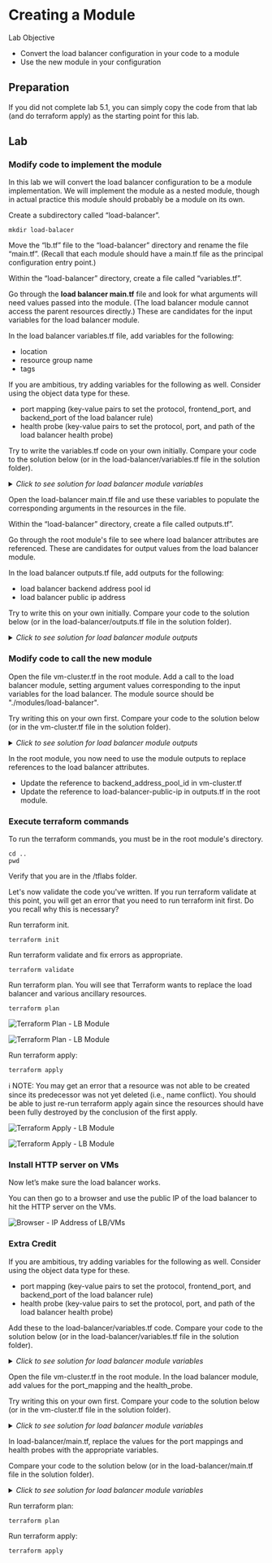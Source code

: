 # Creating a Module

Lab Objective
- Convert the load balancer configuration in your code to a module
- Use the new module in your configuration

## Preparation

If you did not complete lab 5.1, you can simply copy the code from that lab (and do terraform apply) as the starting point for this lab.

## Lab

### Modify code to implement the module

In this lab we will convert the load balancer configuration to be a module implementation.  We will implement the module as a nested module, though in actual practice this module should probably be a module on its own.

Create a subdirectory called “load-balancer”.
```
mkdir load-balacer
```

Move the “lb.tf” file to the “load-balancer” directory and rename the file “main.tf”.  (Recall that each module should have a main.tf file as the principal configuration entry point.)

Within the “load-balancer” directory, create a file called “variables.tf”.

Go through the **load balancer main.tf** file and look for what arguments will need values passed into the module.  (The load balancer module cannot access the parent resources directly.)  These are candidates for the input variables for the load balancer module.

In the load balancer variables.tf file, add variables for the following:
  * location
  * resource group name
  * tags

If you are ambitious, try adding variables for the following as well.  Consider using the object data type for these.
  * port mapping  (key-value pairs to set the protocol, frontend_port, and backend_port of the load balancer rule)
  * health probe (key-value pairs to set the protocol, port, and path of the load balancer health probe)

Try to write the variables.tf code on your own initially. Compare your code to the solution below (or in the load-balancer/variables.tf file in the solution folder).

<details>

 _<summary>Click to see solution for load balancer module variables</summary>_

```
variable "location" {
  type = string
}

variable "resource_group_name" {
  type = string
}

variable "tags" {
  type = map(string)
}

```
</details>

Open the load-balancer main.tf file and use these variables to populate the corresponding arguments in the resources in the file.

Within the “load-balancer” directory, create a file called outputs.tf”.

Go through the root module's file to see where load balancer attributes are referenced.  These are candidates for output values from the load balancer module.

In the load balancer outputs.tf file, add outputs for the following:
  * load balancer backend address pool id
  * load balancer public ip address

Try to write this on your own initially.  Compare your code to the solution below (or in the load-balancer/outputs.tf file in the solution folder).

<details>

 _<summary>Click to see solution for load balancer module outputs</summary>_

```
output "backend_address_pool_id" {
  value = azurerm_lb_backend_address_pool.lab.id
}

output "public_ip_address" {
  value = azurerm_public_ip.lab-lb.ip_address
}
```
</details>

### Modify code to call the new module

Open the file vm-cluster.tf in the root module.  Add a call to the load balancer module, setting argument values corresponding to the input variables for the load balancer.  The module source should be "./modules/load-balancer".

Try writing this on your own first. Compare your code to the solution below (or in the vm-cluster.tf file in the solution folder).

<details>

 _<summary>Click to see solution for load balancer module outputs</summary>_

```
module "load-balancer" {
  source = "./load-balancer"

  location            = local.region
  resource_group_name = azurerm_resource_group.lab.name
  tags                = local.common_tags
}
```
</details>

In the root module, you now need to use the module outputs to replace references to the load balancer attributes.

* Update the reference to backend_address_pool_id in vm-cluster.tf
* Update the reference to load-balancer-public-ip in outputs.tf in the root module.

### Execute terraform commands

To run the terraform commands, you must be in the root module's directory.
```
cd ..
pwd
```
Verify that you are in the /tflabs folder.

Let's now validate the code you've written.  If you run terraform validate at this point, you will get an error that you need to run terraform init first.  Do you recall why this is necessary?

Run terraform init.
```
terraform init
```

Run terraform validate and fix errors as appropriate.
```
terraform validate
```

Run terraform plan. You will see that Terraform wants to replace the load balancer and various ancillary resources.
```
terraform plan
```

![Terraform Plan - LB Module](./images/tf-plan-lb-module1.png "Terraform Plan - LB Module")

![Terraform Plan - LB Module](./images/tf-plan-lb-module2.png "Terraform Plan - LB Module")


Run terraform apply:
```
terraform apply
```

:information_source: NOTE: You may get an error that a resource was not able to be created since its predecessor was not yet deleted (i.e., name conflict).  You should be able to just re-run terraform apply again since the resources should have been fully destroyed by the conclusion of the first apply.

![Terraform Apply - LB Module](./images/tf-apply-lb-module1.png "Terraform Apply - LB Module")

![Terraform Apply - LB Module](./images/tf-apply-lb-module2.png "Terraform Apply - LB Module")

### Install HTTP server on VMs

Now let’s make sure the load balancer works.

You can then go to a browser and use the public IP of the load balancer to hit the HTTP server on the VMs.

![Browser - IP Address of LB/VMs](./images/http-lb.png "Browser - IP Address of LB/VMs")

### Extra Credit

If you are ambitious, try adding variables for the following as well.  Consider using the object data type for these.
  * port mapping  (key-value pairs to set the protocol, frontend_port, and backend_port of the load balancer rule)
  * health probe (key-value pairs to set the protocol, port, and path of the load balancer health probe)

Add these to the load-balancer/variables.tf code. Compare your code to the solution below (or in the load-balancer/variables.tf file in the solution folder).

<details>

 _<summary>Click to see solution for load balancer module variables</summary>_

```
variable "port_mapping" {
  description = "map with keys: protocol, frontend_port, backend_port"
  type = object ({
    protocol      = string,
    frontend_port = number,
    backend_port  = number
  })
}

variable "health_probe" {
  description = "map with keys: protocol, port, request_path"
  type = object ({
    protocol     = string,
    port         = number,
    request_path = string
  })
}
```
</details>

Open the file vm-cluster.tf in the root module.  In the load balancer module, add values for the port_mapping and the health_probe.

Try writing this on your own first. Compare your code to the solution below (or in the vm-cluster.tf file in the solution folder).

<details>

 _<summary>Click to see solution for load balancer module variables</summary>_

```
  port_mapping = {
    protocol      = "Tcp"
    frontend_port = 80
    backend_port  = 80
  }
  health_probe = {
    protocol     = "Http"
    port         = 80
    request_path = "/"
  }
```
</details>

In load-balancer/main.tf, replace the values for the port mappings and health probes with the appropriate variables.

Compare your code to the solution below (or in the load-balancer/main.tf file in the solution folder).

<details>
 
 _<summary>Click to see solution for load balancer module variables</summary>_
 
'''
 resource "azurerm_lb_probe" "lab" {
  resource_group_name = var.resource_group_name
  loadbalancer_id     = azurerm_lb.lab.id
  name                = "http-running-probe"
  protocol            = var.health_probe["protocol"]
  port                = var.health_probe["port"]
  request_path        = var.health_probe["request_path"]
}

resource "azurerm_lb_rule" "lab" {
  resource_group_name            = var.resource_group_name
  loadbalancer_id                = azurerm_lb.lab.id
  name                           = "aztf-labls-lb-rule"
  protocol                       = var.port_mapping["protocol"]
  frontend_port                  = var.port_mapping["frontend_port"]
  backend_port                   = var.port_mapping["backend_port"]
  frontend_ip_configuration_name = "publicIPAddress"
  backend_address_pool_id        = azurerm_lb_backend_address_pool.lab.id
  probe_id                       = azurerm_lb_probe.lab.id
}
'''
 
 </details>

Run terraform plan:
```
terraform plan
```

Run terraform apply:
```
terraform apply
```
